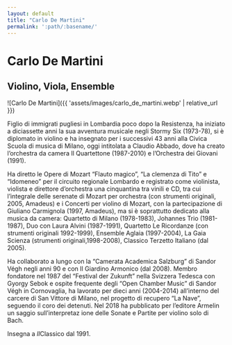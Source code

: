 ```yaml
---
layout: default
title: "Carlo De Martini"
permalink: ':path/:basename/'
---
```


# Carlo De Martini
## Violino, Viola, Ensemble
![Carlo De Martini]({{ 'assets/images/carlo_de_martini.webp' | relative_url }})

Figlio di immigrati pugliesi in Lombardia poco dopo la Resistenza, ha iniziato a diciassette anni la sua avventura musicale negli Stormy Six (1973-78), si è diplomato in violino e ha insegnato per i successivi 43 anni alla Civica Scuola di musica di Milano, oggi intitolata a Claudio Abbado, dove ha creato l’orchestra da camera Il Quartettone (1987-2010) e l’Orchestra dei Giovani (1991).

Ha diretto le Opere di Mozart “Flauto magico”, “La clemenza di Tito” e “Idomeneo” per il circuito regionale Lombardo e registrato come violinista, violista e direttore d’orchestra una cinquantina tra vinili e CD, tra cui l’integrale delle serenate di Mozart per orchestra (con strumenti originali, 2005, Amadeus) e i Concerti per violino di Mozart, con la partecipazione di Giuliano Carmignola (1997, Amadeus), ma si è soprattutto dedicato alla musica da camera: Quartetto di Milano (1978-1983), Johannes Trio (1981-1987), Duo con Laura Alvini (1987-1991), Quartetto Le Ricordanze (con strumenti originali 1992-1999), Ensemble Aglaia (1997-2004), La Gaia Scienza (strumenti originali,1998-2008), Classico Terzetto Italiano (dal 2005).

Ha collaborato a lungo con la “Camerata Academica Salzburg” di Sandor Végh negli anni 90 e con Il Giardino Armonico (dal 2008). Membro fondatore nel 1987 del “Festival der Zukunft” nella Svizzera Tedesca con Gyorgy Sebok e ospite frequente degli “Open Chamber Music” di Sandor Végh in Cornovaglia, ha lavorato per dieci anni (2004-2014) all’interno del carcere di San Vittore di Milano, nel progetto di recupero “La Nave”, seguendo il coro dei detenuti. Nel 2018 ha pubblicato per l’editore Armelin un saggio sull’interpretaz   ione delle Sonate e Partite per violino solo di Bach.

Insegna a *Il*Classico dal 1991.


